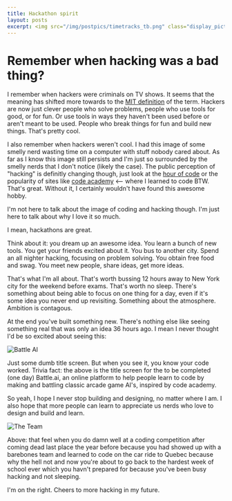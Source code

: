 ```yaml
---
title: Hackathon spirit
layout: posts
excerpt: <img src="/img/postpics/timetracks_tb.png" class="display_picture"/>
---
```


# Remember when hacking was a bad thing?

I remember when hackers were criminals on TV shows. It seems that the meaning has
shifted more towards to the [MIT definition](http://www.mit.edu/~rei/Hack-new.html) of the term.
Hackers are now just clever people who solve problems,
people who use tools for good, or for fun. Or use tools in ways they haven't been
used before or aren't meant to be used. People who break things for fun and build
new things. That's pretty cool.

I also remember when hackers weren't cool. I had this image of some smelly nerd
wasting time on a computer with stuff nobody cared about. As far as I know this 
image still persists and I'm just so surrounded by the smelly nerds that I don't
notice (likely the case). The public perception of "hacking" is definitly changing though,
just look at the [hour of code](http://csedweek.org/) or the popularity of sites
like [code academy](http://www.codecademy.com/dashboard) <-- where I learned to
code BTW. That's great. Without it, I certainly wouldn't have found this awesome
hobby.

I'm not here to talk about the image of coding and hacking though. I'm just here
to talk about why I love it so much.

I mean, hackathons are great.

Think about it: you dream up an awesome idea. You learn a bunch of new tools. You
get your friends excited about it. You bus to another city. Spend an all nighter
hacking, focusing on problem solving. You obtain free food and swag. You meet new
people, share ideas, get more ideas.

That's what I'm all about. That's worth bussing 12 hours away to New York city for
the weekend before exams. That's worth no sleep. There's something about being
able to focus on one thing for a day, even if it's some idea you never end up
revisiting. Something about the atmosphere. Ambition is contagous.

At the end you've built something new. There's nothing else like seeing something
real that was only an idea 36 hours ago. I mean I never thought I'd be so excited
about seeing this:

![Battle AI]({{site.url}}/img/postpics/battle_ai.png)

Just some dumb title screen. But when you see it, you know your code worked.
Trivia fact: the above is the title screen for the to be completed (one day) Battle.ai,
an online platform to help people learn to code by making and battling classic arcade game AI's,
inspired by code academy.

So yeah, I hope I never stop building and designing, no matter where I am. I also
hope that more people can learn to appreciate us nerds who love to design
and build and learn.

![The Team]({{site.url}}/img/postpics/hack.jpg)

Above: that feel when you do damn well at a coding competition after coming dead
last place the year before because you had showed up with a barebones team and learned
to code on the car ride to Quebec because why the hell not and now you're about to go
back to the hardest week of school ever which you havn't prepared for because you've
been busy hacking and not sleeping.

I'm on the right. Cheers to more hacking in my future.
